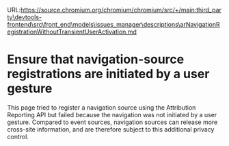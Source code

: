URL:https://source.chromium.org/chromium/chromium/src/+/main:third_party\devtools-frontend\src\front_end\models\issues_manager\descriptions\arNavigationRegistrationWithoutTransientUserActivation.md
# Ensure that navigation-source registrations are initiated by a user gesture

This page tried to register a navigation source using the Attribution Reporting
API but failed because the navigation was not initiated by a user gesture.
Compared to event sources, navigation sources can release more cross-site
information, and are therefore subject to this additional privacy control.
